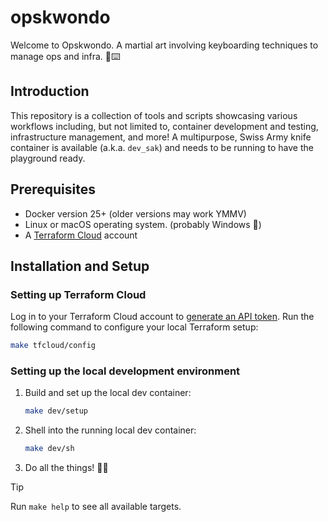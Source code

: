 # opskwondo

Welcome to Opskwondo. A martial art involving keyboarding techniques to manage ops and infra. 🥋⌨️

## Introduction

This repository is a collection of tools and scripts showcasing various workflows including, but not limited to,
container development and testing, infrastructure management, and more! A multipurpose, Swiss Army knife container is
available (a.k.a. `dev_sak`) and needs to be running to have the playground ready.

## Prerequisites

- Docker version 25+ (older versions may work YMMV)
- Linux or macOS operating system. (probably Windows 🤷)
- A [Terraform Cloud](https://app.terraform.io/) account

## Installation and Setup

### Setting up Terraform Cloud

Log in to your Terraform Cloud account
to [generate an API token](https://developer.hashicorp.com/terraform/cloud-docs/users-teams-organizations/api-tokens).
Run the following command to configure your local Terraform setup:

 ```bash
 make tfcloud/config
 ```

### Setting up the local development environment

1. Build and set up the local dev container:

    ```bash
    make dev/setup
    ```

2. Shell into the running local dev container:

    ```bash
    make dev/sh
    ```

3. Do all the things! 🧑‍💻

> [!TIP]
> Run `make help` to see all available targets.


